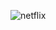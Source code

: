 ![netflix](https://github.com/erkanercann/Neos-Odevler/assets/126410424/f28b9308-079e-44e4-90bf-99578fed2086)
